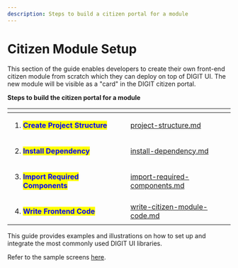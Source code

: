 ```yaml
---
description: Steps to build a citizen portal for a module
---
```


# Citizen Module Setup

This section of the guide enables developers to create their own front-end citizen module from scratch which they can deploy on top of DIGIT UI. The new module will be visible as a "card" in the DIGIT citizen portal.&#x20;

**Steps to build the citizen portal for a module**

<table data-card-size="large" data-view="cards"><thead><tr><th></th><th></th><th></th><th data-hidden data-card-target data-type="content-ref"></th></tr></thead><tbody><tr><td><ol><li><mark style="color:blue;"><strong>Create Project Structure</strong></mark></li></ol></td><td></td><td></td><td><a href="../create-a-new-ui-module-package/project-structure.md">project-structure.md</a></td></tr><tr><td><ol start="2"><li><mark style="color:blue;"><strong>Install Dependency</strong></mark></li></ol></td><td></td><td></td><td><a href="../create-a-new-ui-module-package/install-dependency.md">install-dependency.md</a></td></tr><tr><td><ol start="3"><li><mark style="color:blue;"><strong>Import Required Components</strong></mark></li></ol></td><td></td><td></td><td><a href="../create-a-new-ui-module-package/import-required-components.md">import-required-components.md</a></td></tr><tr><td><ol start="4"><li><mark style="color:blue;"><strong>Write Frontend Code</strong></mark></li></ol></td><td></td><td></td><td><a href="write-citizen-module-code.md">write-citizen-module-code.md</a></td></tr></tbody></table>

This guide provides examples and illustrations on how to set up and integrate the most commonly used DIGIT UI libraries.

Refer to the sample screens [here](sample-screenshots.md).

